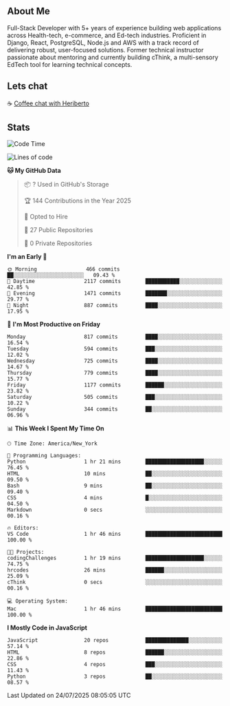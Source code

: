 ## About Me
Full-Stack Developer with 5+ years of experience building web applications across Health-tech, e-commerce, and Ed-tech industries. Proficient in Django, React, PostgreSQL, Node.js and AWS with a track record of delivering robust, user-focused solutions. Former technical instructor passionate about mentoring and currently building cThink, a multi-sensory EdTech tool for learning technical concepts.

## Lets chat
☕ [Coffee chat with Heriberto](https://calendly.com/hroman_codes/coffee-chat-with-heriberto)

## Stats
<!--START_SECTION:waka-->
![Code Time](http://img.shields.io/badge/Code%20Time-1%2C869%20hrs%2011%20mins-blue)

![Lines of code](https://img.shields.io/badge/From%20Hello%20World%20I%27ve%20Written-1.3%20million%20lines%20of%20code-blue)

**🐱 My GitHub Data** 

> 📦 ? Used in GitHub's Storage 
 > 
> 🏆 144 Contributions in the Year 2025
 > 
> 💼 Opted to Hire
 > 
> 📜 27 Public Repositories 
 > 
> 🔑 0 Private Repositories 
 > 
**I'm an Early 🐤** 

```text
🌞 Morning                466 commits         ██░░░░░░░░░░░░░░░░░░░░░░░   09.43 % 
🌆 Daytime                2117 commits        ███████████░░░░░░░░░░░░░░   42.85 % 
🌃 Evening                1471 commits        ███████░░░░░░░░░░░░░░░░░░   29.77 % 
🌙 Night                  887 commits         ████░░░░░░░░░░░░░░░░░░░░░   17.95 % 
```
📅 **I'm Most Productive on Friday** 

```text
Monday                   817 commits         ████░░░░░░░░░░░░░░░░░░░░░   16.54 % 
Tuesday                  594 commits         ███░░░░░░░░░░░░░░░░░░░░░░   12.02 % 
Wednesday                725 commits         ████░░░░░░░░░░░░░░░░░░░░░   14.67 % 
Thursday                 779 commits         ████░░░░░░░░░░░░░░░░░░░░░   15.77 % 
Friday                   1177 commits        ██████░░░░░░░░░░░░░░░░░░░   23.82 % 
Saturday                 505 commits         ███░░░░░░░░░░░░░░░░░░░░░░   10.22 % 
Sunday                   344 commits         ██░░░░░░░░░░░░░░░░░░░░░░░   06.96 % 
```


📊 **This Week I Spent My Time On** 

```text
🕑︎ Time Zone: America/New_York

💬 Programming Languages: 
Python                   1 hr 21 mins        ███████████████████░░░░░░   76.45 % 
HTML                     10 mins             ██░░░░░░░░░░░░░░░░░░░░░░░   09.50 % 
Bash                     9 mins              ██░░░░░░░░░░░░░░░░░░░░░░░   09.40 % 
CSS                      4 mins              █░░░░░░░░░░░░░░░░░░░░░░░░   04.50 % 
Markdown                 0 secs              ░░░░░░░░░░░░░░░░░░░░░░░░░   00.16 % 

🔥 Editors: 
VS Code                  1 hr 46 mins        █████████████████████████   100.00 % 

🐱‍💻 Projects: 
codingChallenges         1 hr 19 mins        ███████████████████░░░░░░   74.75 % 
hrcodes                  26 mins             ██████░░░░░░░░░░░░░░░░░░░   25.09 % 
cThink                   0 secs              ░░░░░░░░░░░░░░░░░░░░░░░░░   00.16 % 

💻 Operating System: 
Mac                      1 hr 46 mins        █████████████████████████   100.00 % 
```

**I Mostly Code in JavaScript** 

```text
JavaScript               20 repos            ██████████████░░░░░░░░░░░   57.14 % 
HTML                     8 repos             ██████░░░░░░░░░░░░░░░░░░░   22.86 % 
CSS                      4 repos             ███░░░░░░░░░░░░░░░░░░░░░░   11.43 % 
Python                   3 repos             ██░░░░░░░░░░░░░░░░░░░░░░░   08.57 % 
```




 Last Updated on 24/07/2025 08:05:05 UTC
<!--END_SECTION:waka-->

<!--
**heriberto-codes/heriberto-codes** is a ✨ _special_ ✨ repository because its `README.md` (this file) appears on your GitHub profile.

Here are some ideas to get you started:

- 🔭 I’m currently working on ...
- 🌱 I’m currently learning ...
- 👯 I’m looking to collaborate on ...
- 🤔 I’m looking for help with ...
- 💬 Ask me about ...
- 📫 How to reach me: ...
- 😄 Pronouns: ...
- ⚡ Fun fact: ...
-->
